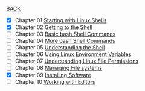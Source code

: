 [BACK](../README.md)
- [x] Chapter 01 [Starting with Linux Shells](./chapter_01.md)
- [x] Chapter 02 [Getting to the Shell](./chapter_02.md)
- [ ] Chapter 03 [Basic bash Shell Commands](./chapter_03.md)
- [ ] Chapter 04 [More bash Shell Commands](./chapter_04.md)
- [ ] Chapter 05 [Understanding the Shell](./chapter_05.md)
- [ ] Chapter 06 [Using Linux Environment Variables](./chapter_06.md)
- [ ] Chapter 07 [Understanding Linux File Permissions](./chapter_07.md)
- [ ] Chapter 08 [Managing File systems](./chapter_08.md)
- [x] Chapter 09 [Installing Software](./chapter_09.md)
- [ ] Chapter 10 [Working with Editors](./chapter_10.md)